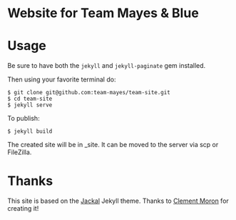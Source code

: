 # Website for Team Mayes & Blue

# Usage
Be sure to have both the `jekyll` and `jekyll-paginate` gem installed.

Then using your favorite terminal do:

```
$ git clone git@github.com:team-mayes/team-site.git
$ cd team-site
$ jekyll serve
```

To publish:

```
$ jekyll build
```
The created site will be in _site. It can be moved to the server via scp or FileZilla.

# Thanks
This site is based on the [Jackal](https://github.com/clenemt/jackal)
Jekyll theme.  Thanks to [Clement Moron](http://clenemt.com/) for 
creating it!